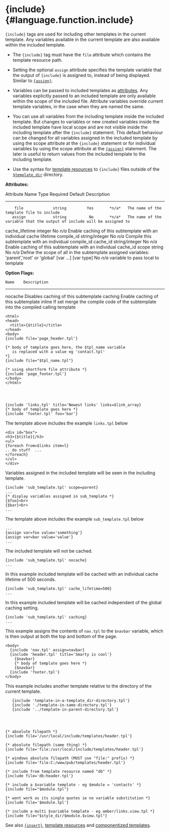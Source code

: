 {include} {#language.function.include}
=========

`{include}` tags are used for including other templates in the current
template. Any variables available in the current template are also
available within the included template.

-   The `{include}` tag must have the `file` attribute which contains
    the template resource path.

-   Setting the optional `assign` attribute specifies the template
    variable that the output of `{include}` is assigned to, instead of
    being displayed. Similar to [`{assign}`](#language.function.assign).

-   Variables can be passed to included templates as
    [attributes](#language.syntax.attributes). Any variables explicitly
    passed to an included template are only available within the scope
    of the included file. Attribute variables override current template
    variables, in the case when they are named the same.

-   You can use all variables from the including template inside the
    included template. But changes to variables or new created variables
    inside the included template have local scope and are not visible
    inside the including template after the `{include}` statement. This
    default behaviour can be changed for all variables assigned in the
    included template by using the scope attribute at the `{include}`
    statement or for individual variables by using the scope attribute
    at the [`{assign}`](#language.function.assign) statement. The later
    is useful to return values from the included template to the
    including template.

-   Use the syntax for [template resources](#resources) to `{include}`
    files outside of the [`$template_dir`](#variable.template.dir)
    directory.

**Attributes:**

   Attribute Name         Type        Required   Default  Description
  ----------------- ---------------- ---------- --------- --------------------------------------------------------------------------------------------------
        file             string         Yes       *n/a*   The name of the template file to include
       assign            string          No       *n/a*   The name of the variable that the output of include will be assigned to
   cache\_lifetime      integer          No       *n/a*   Enable caching of this subtemplate with an individual cache lifetime
     compile\_id     string/integer      No       *n/a*   Compile this subtemplate with an individual compile\_id
      cache\_id      string/integer      No       *n/a*   Enable caching of this subtemplate with an individual cache\_id
        scope            string          No       *n/a*   Define the scope of all in the subtemplate assigned variables: \'parent\',\'root\' or \'global\'
    \[var \...\]      \[var type\]       No       *n/a*   variable to pass local to template

**Option Flags:**

    Name    Description
  --------- -------------------------------------------------------------------------------------
   nocache  Disables caching of this subtemplate
   caching  Enable caching of this subtemplate
   inline   If set merge the compile code of the subtemplate into the compiled calling template


    <html>
    <head>
      <title>{$title}</title>
    </head>
    <body>
    {include file='page_header.tpl'}

    {* body of template goes here, the $tpl_name variable
       is replaced with a value eg 'contact.tpl'
    *}
    {include file="$tpl_name.tpl"}

    {* using shortform file attribute *}
    {include 'page_footer.tpl'}
    </body>
    </html>

      


    {include 'links.tpl' title='Newest links' links=$link_array}
    {* body of template goes here *}
    {include 'footer.tpl' foo='bar'}

      

The template above includes the example `links.tpl` below


    <div id="box">
    <h3>{$title}{/h3>
    <ul>
    {foreach from=$links item=l}
    .. do stuff  ...
    </foreach}
    </ul>
    </div>

Variables assigned in the included template will be seen in the
including template.


    {include 'sub_template.tpl' scope=parent}
    ...
    {* display variables assigned in sub_template *}
    {$foo}<br>
    {$bar}<br>
    ...

      

The template above includes the example `sub_template.tpl` below


    ...
    {assign var=foo value='something'}
    {assign var=bar value='value'}
    ...

The included template will not be cached.


    {include 'sub_template.tpl' nocache}
    ...

      

In this example included template will be cached with an individual
cache lifetime of 500 seconds.


    {include 'sub_template.tpl' cache_lifetime=500}
    ...

      

In this example included template will be cached independent of the
global caching setting.


    {include 'sub_template.tpl' caching}
    ...

      

This example assigns the contents of `nav.tpl` to the `$navbar`
variable, which is then output at both the top and bottom of the page.

     
    <body>
      {include 'nav.tpl' assign=navbar}
      {include 'header.tpl' title='Smarty is cool'}
        {$navbar}
        {* body of template goes here *}
        {$navbar}
      {include 'footer.tpl'}
    </body>

       

This example includes another template relative to the directory of the
current template.


       {include 'template-in-a-template_dir-directory.tpl'}
       {include './template-in-same-directory.tpl'}
       {include '../template-in-parent-directory.tpl'}

        


    {* absolute filepath *}
    {include file='/usr/local/include/templates/header.tpl'}

    {* absolute filepath (same thing) *}
    {include file='file:/usr/local/include/templates/header.tpl'}

    {* windows absolute filepath (MUST use "file:" prefix) *}
    {include file='file:C:/www/pub/templates/header.tpl'}

    {* include from template resource named "db" *}
    {include file='db:header.tpl'}

    {* include a $variable template - eg $module = 'contacts' *}
    {include file="$module.tpl"}

    {* wont work as its single quotes ie no variable substitution *}
    {include file='$module.tpl'}

    {* include a multi $variable template - eg amber/links.view.tpl *}
    {include file="$style_dir/$module.$view.tpl"}

See also [`{insert}`](#language.function.insert), [template resources](#resources) and
[componentized templates](#tips.componentized.templates).
